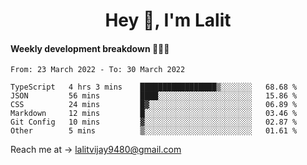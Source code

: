 <h1 align="center">Hey 👋, I'm Lalit</h1>

#### Weekly development breakdown 👨🏻‍💻
<!--START_SECTION:waka-->

```text
From: 23 March 2022 - To: 30 March 2022

TypeScript   4 hrs 3 mins    █████████████████▒░░░░░░░   68.68 %
JSON         56 mins         ████░░░░░░░░░░░░░░░░░░░░░   15.86 %
CSS          24 mins         █▓░░░░░░░░░░░░░░░░░░░░░░░   06.89 %
Markdown     12 mins         █░░░░░░░░░░░░░░░░░░░░░░░░   03.46 %
Git Config   10 mins         ▓░░░░░░░░░░░░░░░░░░░░░░░░   02.87 %
Other        5 mins          ▒░░░░░░░░░░░░░░░░░░░░░░░░   01.61 %
```

<!--END_SECTION:waka-->

Reach me at → lalitvijay9480@gmail.com
